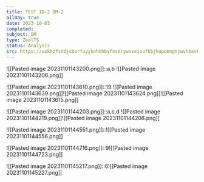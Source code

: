 ```yaml
---
title: TEST ID-2 DM-2
allDay: true
date: 2023-10-03
completed: 
subject: DM
type: ZealTS
status: Analysis
src: https://uxkhzfstdjcborfuyyknhkhbyfnskrywvveioufkbjkupomnptjwvhbavkysuhi.vercel.app/solution.html?testId=622065a845e7e84cb6a60679&test_id=32
---
```

![[Pasted image 20231101143200.png]]::a,b ![[Pasted image 20231101143206.png]]

![[Pasted image 20231101143610.png]]::19 ![[Pasted image 20231101143639.png]]![[Pasted image 20231101143624.png]]![[Pasted image 20231101143615.png]]


![[Pasted image 20231101144203.png]]::a,c,d ![[Pasted image 20231101144219.png]]![[Pasted image 20231101144208.png]]

![[Pasted image 20231101144551.png]]::![[Pasted image 20231101144556.png]]

![[Pasted image 20231101144716.png]]::9![[Pasted image 20231101144723.png]]

![[Pasted image 20231101145217.png]]::6![[Pasted image 20231101145227.png]]

